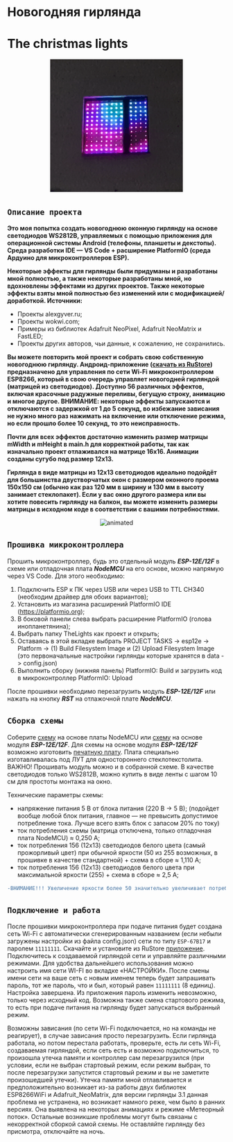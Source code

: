 **Новогодняя гирлянда**
=====================

**The christmas lights**
=====================

<p align="center">
  <img src="Images/hello.gif" alt="animated" />
</p>

`Описание проекта`
-----------------------------------

**Это моя попытка создать новогоднюю оконную гирлянду на основе светодиодов WS2812B, управляемых с помощью приложения для операционной системы Android (телефоны, планшеты и декстопы). Среда разработки IDE — VS Code + расширение PlatformIO (среда Ардуино для микроконтроллеров ESP).**

**Некоторые эффекты для гирлянды были придуманы и разработаны мной полностью, а также некоторые разработаны мной, но вдохновлены эффектами из других проектов. Также некоторые эффекты взяты мной полностью без изменений или с модификацией/доработкой. Источники:**

* Проекты alexgyver.ru;
* Проекты wokwi.com;
* Примеры из библиотек Adafruit NeoPixel, Adafruit NeoMatrix и FastLED;
* Проекты других авторов, чьи данные, к сожалению, не сохранились.

**Вы можете повторить мой проект и собрать свою собственную новогоднюю гирлянду. 
Андроид-приложение ([скачать из RuStore](https://www.rustore.ru/catalog/app/BARANOV.K.D.LED_Girlianda)) предназначено для управления по сети Wi-Fi микроконтроллером ESP8266, который в свою очередь управляет новогодней гирляндой (матрицей из светодиодов). Доступно 56 различных эффектов, включая красочные радужные переливы, бегущую строку, анимацию и многое другое. ВНИМАНИЕ: некоторые эффекты запускаются и отключаются с задержкой от 1 до 5 секунд, во избежание зависания не нужно много раз нажимать на включение или отключение режима, но если прошло более 10 секунд, то это неисправность.**

**Почти для всех эффектов достаточно изменить размер матрицы mWidth и mHeight в main.h для корректной работы, так как изначально проект отлаживался на матрице 16х16. Анимации созданы сугубо под размер 12х13.**

**Гирлянда в виде матрицы из 12х13 светодиодов идеально подойдёт для большинства двустворчатых окон с размером оконного проема 150х150 см (обычно как раз 120 мм в ширину и 130 мм в высоту занимает стеклопакет). Если у вас окно другого размера или вы хотите повесить гирлянду на балкон, вы можете изменить размеры матрицы в исходном коде в соответствии с вашими потребностями.**

<p align="center">
  <img src="Images/mario.gif" alt="animated" />
</p>

`Прошивка микроконтроллера`
-----------------------------------

Прошить микроконтроллер, будь это отдельный модуль ***ESP-12E/12F*** в схеме или отладочная плата ***NodeMCU*** на его основе, можно напрямую через VS Code. Для этого необходимо:

1. Подключить ESP к ПК через USB или через USB to TTL CH340 (необходим драйвер для обоих вариантов);
2. Установить из магазина расширений PlatformIO IDE (https://platformio.org);
3. В боковой панели слева выбрать расширение PlatformIO (голова инопланетянина);
4. Выбрать папку TheLights как проект и открыть;
5. Оставаясь в этой вкладке выбрать PROJECT TASKS -> esp12e -> Platform -> (1) Build Filesystem Image и (2) Upload Filesystem Image (это первоначальные настройки гирлянды которые хранятся в data -> config.json)
6. Выполнить сборку (нижняя панель) PlatformIO: Build и загрузить код в микроконтроллер PlatformIO: Upload

После прошивки необходимо перезагрузить модуль ***ESP-12E/12F*** или нажать на кнопку ***RST*** на отлажочной плате ***NodeMCU***.
 
`Сборка схемы`
-----------------------------------
    
   Соберите [схему](https://github.com/ThyingEquation/The-WI-FI-LIGHTS/blob/main/Гирлянада-Э3.jpg) на основе платы NodeMCU или [схему](https://github.com/ThyingEquation/The-WI-FI-LIGHTS/blob/main/Гирлянада_ESP12EF.pdf) на основе модуля ***ESP-12E/12F***. Для схемы на основе модуля ***ESP-12E/12F*** возможно изготовить [печатную плату](https://github.com/ThyingEquation/The-WI-FI-LIGHTS/blob/main/LUT_board.pdf). Плата специально изготавливалась под ЛУТ для одностороннего стеклотекстолита. ВАЖНО! Прошивать модуль можно и в собранной схеме. В качестве светодиодов только WS2812B, можно купить в виде ленты с шагом 10 см для простоты монтажа на окно.
   
 Технические параметры схемы: 
   + напряжение питания 5 В от блока питания (220 В -> 5 В); (подойдет вообще любой блок питания, главное — не превысить допустимое потребление тока. Лучше всего взять блок с запасом 20% по току)
   + ток потребления схемы (матрица отключена, только отладочная плата NodeMCU) ≈ 0,250 А;
   + ток потребления 156 (12х13) светодиодов белого цвета (самый прожорливый цвет) при обычной яркости (50 из 255 возможных, в прошивке в качестве стандартной) + схема в сборе ≈ 1,110 А;
   + ток потребления 156 (12х13) светодиодов белого цвета при максимальной яркости (255) + схема в сборе ≈ 2,5 А;
     
```diff
-ВНИМАНИЕ!!! Увеличение яркости более 50 значительно увеличивает потребление тока и нагрев светодиодов!!!
```

`Подключение и работа`
-----------------------------------

После прошивки микроконтроллера при подаче питания будет создана сеть Wi-Fi с автоматически сгенерированным названием (если небыли загружены настройки из файла config.json) сети по типу `ESP-67B17` и паролем `11111111`. 
   Скачайте и установите из RuStore [приложение](https://apps.rustore.ru/app/BARANOV.K.D.LED_Girlianda). Подключитесь к создаваемой гирляндой сети и управляйте различными режимами. Для удобства дальнейшего использования можно настроить имя сети WI-FI во вкладке «НАСТРОЙКИ». После смены имени сети на ваше сеть с новым именем теперь будет запрашивать пароль, тот же пароль, что и был, который равен `11111111` (8 единиц). Настройка завершена. Из приложения пароль изменить невозможно, только через исходный код. Возможна также смена стартового режима, то есть при подаче питания на гирлянду будет запускаться выбранный режим. 

   
   Возможны зависания (по сети Wi-Fi подключается, но на команды не реагирует), в случае зависания просто перезагрузить. Если гирлянда работала, но потом перестала работать, проверьте, есть ли сеть Wi-Fi, создаваемая гирляндой, если сеть есть и возможно подключиться, то произошла утечка памяти и контроллер сам перезагрузился (при условии, если не выбран стартовый режим, если режим выбран, то после перезагрузки запустится стартовый режим и вы не заметите произошедшей утечки). Утечка памяти мной отлавливается и предположительно возникает из-за работы двух библиотек ESP8266WiFi и Adafruit_NeoMatrix, для версии гирлянды 3.1 данная проблема не устранена, но возникает намного реже, чем было в ранних версиях. Она выявлена на некоторых анимациях и режиме «Метеорный поток». Остальные возникшие проблемы могут быть связаны с некорректной сборкой самой схемы. 
Не оставляйте гирлянду без присмотра, отключайте на ночь.
